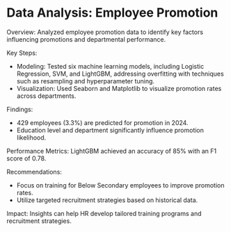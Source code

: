 # Data Analysis: Employee Promotion
Overview:
Analyzed employee promotion data to identify key factors influencing promotions and departmental performance.

Key Steps:
- Modeling: Tested six machine learning models, including Logistic Regression, SVM, and LightGBM, addressing overfitting with techniques such as resampling and hyperparameter tuning.
- Visualization: Used Seaborn and Matplotlib to visualize promotion rates across departments.

Findings:
- 429 employees (3.3%) are predicted for promotion in 2024.
- Education level and department significantly influence promotion likelihood.

Performance Metrics:
LightGBM achieved an accuracy of 85% with an F1 score of 0.78.

Recommendations:
- Focus on training for Below Secondary employees to improve promotion rates.
- Utilize targeted recruitment strategies based on historical data.

Impact:
Insights can help HR develop tailored training programs and recruitment strategies.
